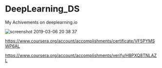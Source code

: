 # DeepLearning_DS
My Achivements on deeplearning.io

![screenshot 2019-03-06 20 38 37](https://user-images.githubusercontent.com/16123495/53932789-3dce4380-4050-11e9-84a4-7cf6700f536a.png)


https://www.coursera.org/account/accomplishments/certificate/VF5PYMSWP6AL

https://www.coursera.org/account/accomplishments/verify/H8PXQ8TNLAZL

